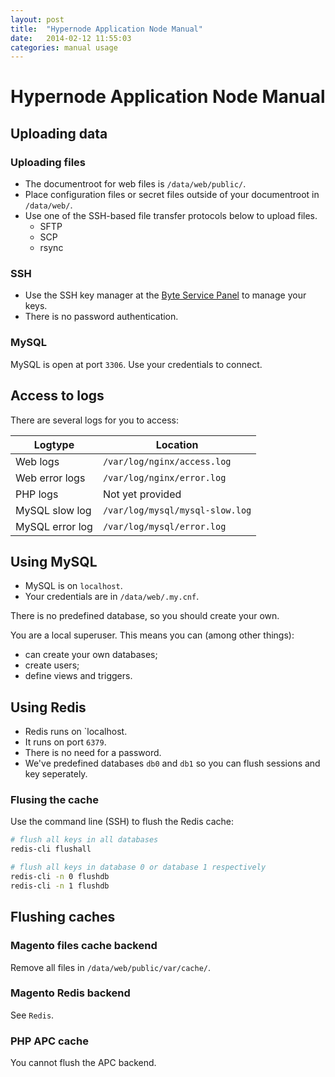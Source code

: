 ```yaml
---
layout: post
title:  "Hypernode Application Node Manual"
date:   2014-02-12 11:55:03
categories: manual usage
---
```

# Hypernode Application Node Manual

## Uploading data

### Uploading files

* The documentroot for web files is `/data/web/public/`.
* Place configuration files or secret files outside of your documentroot in `/data/web/`.
* Use one of the SSH-based file transfer protocols below to upload files.
    * SFTP
    * SCP
    * rsync

### SSH

* Use the SSH key manager at the [Byte Service Panel](https://service.byte.nl/sshkeymanager/) to manage your keys.
* There is no password authentication.

### MySQL

MySQL is open at port `3306`. Use your credentials to connect.


## Access to logs

There are several logs for you to access:

Logtype | Location
-|-
Web logs | `/var/log/nginx/access.log`
Web error logs | `/var/log/nginx/error.log`
PHP logs | Not yet provided
MySQL slow log | `/var/log/mysql/mysql-slow.log`
MySQL error log | `/var/log/mysql/error.log`


## Using MySQL

* MySQL is on `localhost`.
* Your credentials are in `/data/web/.my.cnf`.

There is no predefined database, so you should create your own.

You are a local superuser. This means you can (among other things):
* can create your own databases;
* create users;
* define views and triggers.


## Using Redis

* Redis runs on `localhost.
* It runs on port `6379`.
* There is no need for a password.
* We've predefined databases `db0` and `db1` so you can flush sessions and key seperately.

### Flusing the cache

Use the command line (SSH) to flush the Redis cache:

```bash
# flush all keys in all databases
redis-cli flushall

# flush all keys in database 0 or database 1 respectively
redis-cli -n 0 flushdb 
redis-cli -n 1 flushdb 
```

## Flushing caches

### Magento files cache backend

Remove all files in `/data/web/public/var/cache/`.

### Magento Redis backend

See `Redis`.

### PHP APC cache

You cannot flush the APC backend.
